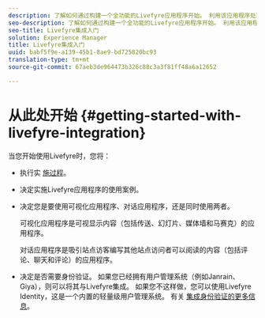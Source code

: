 ```yaml
---
description: 了解如何通过构建一个全功能的Livefyre应用程序开始。 利用该应用程序处理基本身份验证、社交共享和事件跟踪。
seo-description: 了解如何通过构建一个全功能的Livefyre应用程序开始。 利用该应用程序处理基本身份验证、社交共享和事件跟踪。
seo-title: Livefyre集成入门
solution: Experience Manager
title: Livefyre集成入门
uuid: babf5f9e-a139-45b1-8ae9-bd725820bc93
translation-type: tm+mt
source-git-commit: 67aeb3de964473b326c88c3a3f81ff48a6a12652

---
```



# 从此处开始 {#getting-started-with-livefyre-integration}

当您开始使用Livefyre时，您将：

* 执行实 [施过程](../c-getting-started/c-implementation-process/c-implementation-process.md#c_implementation_process)。
* 决定实施Livefyre应用程序的使用案例。
* 决定您是要使用可视化应用程序、对话应用程序，还是同时使用两者。

   可视化应用程序是可视显示内容（包括传送、幻灯片、媒体墙和马赛克）的应用程序。

   对话应用程序是吸引站点访客编写其他站点访问者可以阅读的内容（包括评论、聊天和评论）的应用程序。

* 决定是否需要身份验证。 如果您已经拥有用户管理系统（例如Janrain、Giya），则可以将其与Livefyre集成。 如果您不这样做，您可以使用Livefyre Identity，这是一个内置的轻量级用户管理系统。 有关 [集成身份验证的更多信息](../t-about-identity-integration/t-about-identity-integration.md#t_about_identity_integration)。


